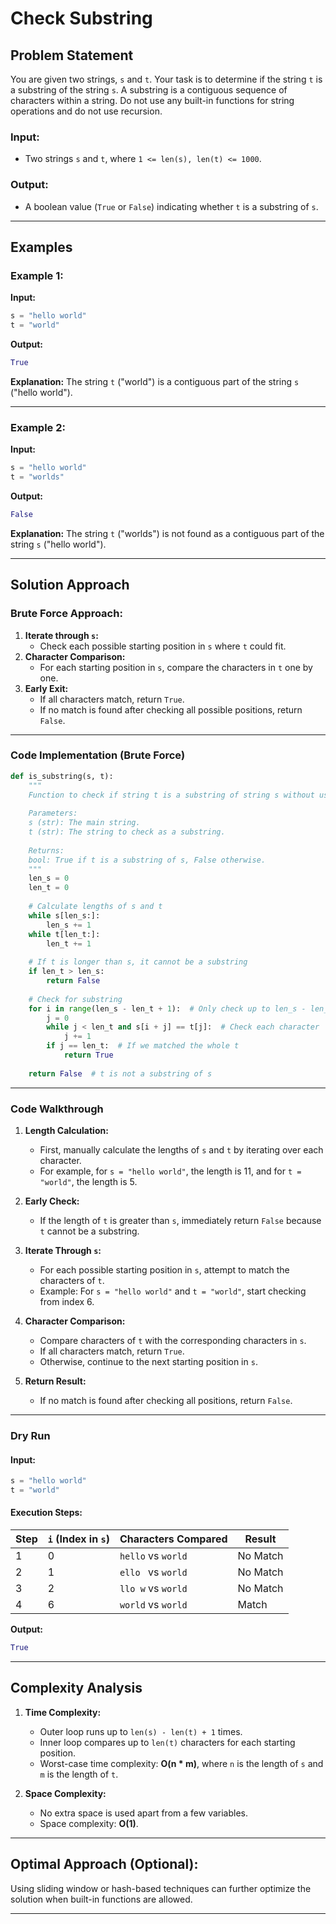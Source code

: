 # Check Substring

## Problem Statement

You are given two strings, `s` and `t`. Your task is to determine if the string `t` is a substring of the string `s`. A substring is a contiguous sequence of characters within a string. Do not use any built-in functions for string operations and do not use recursion.

### Input:
- Two strings `s` and `t`, where `1 <= len(s), len(t) <= 1000`.

### Output:
- A boolean value (`True` or `False`) indicating whether `t` is a substring of `s`.

---

## Examples

### Example 1:
**Input:**
```python
s = "hello world"
t = "world"
```

**Output:**
```python
True
```

**Explanation:**
The string `t` ("world") is a contiguous part of the string `s` ("hello world").

---

### Example 2:
**Input:**
```python
s = "hello world"
t = "worlds"
```

**Output:**
```python
False
```

**Explanation:**
The string `t` ("worlds") is not found as a contiguous part of the string `s` ("hello world").

---

## Solution Approach

### Brute Force Approach:
1. **Iterate through `s`:**
   - Check each possible starting position in `s` where `t` could fit.
2. **Character Comparison:**
   - For each starting position in `s`, compare the characters in `t` one by one.
3. **Early Exit:**
   - If all characters match, return `True`.
   - If no match is found after checking all possible positions, return `False`.

---

### Code Implementation (Brute Force)
```python
def is_substring(s, t):
    """
    Function to check if string t is a substring of string s without using built-in functions and recursion.
    
    Parameters:
    s (str): The main string.
    t (str): The string to check as a substring.
    
    Returns:
    bool: True if t is a substring of s, False otherwise.
    """
    len_s = 0
    len_t = 0
    
    # Calculate lengths of s and t
    while s[len_s:]:
        len_s += 1
    while t[len_t:]:
        len_t += 1
    
    # If t is longer than s, it cannot be a substring
    if len_t > len_s:
        return False
 
    # Check for substring
    for i in range(len_s - len_t + 1):  # Only check up to len_s - len_t
        j = 0
        while j < len_t and s[i + j] == t[j]:  # Check each character
            j += 1
        if j == len_t:  # If we matched the whole t
            return True
 
    return False  # t is not a substring of s
```

---

### Code Walkthrough

1. **Length Calculation:**
   - First, manually calculate the lengths of `s` and `t` by iterating over each character.
   - For example, for `s = "hello world"`, the length is 11, and for `t = "world"`, the length is 5.

2. **Early Check:**
   - If the length of `t` is greater than `s`, immediately return `False` because `t` cannot be a substring.

3. **Iterate Through `s`:**
   - For each possible starting position in `s`, attempt to match the characters of `t`.
   - Example: For `s = "hello world"` and `t = "world"`, start checking from index 6.

4. **Character Comparison:**
   - Compare characters of `t` with the corresponding characters in `s`.
   - If all characters match, return `True`.
   - Otherwise, continue to the next starting position in `s`.

5. **Return Result:**
   - If no match is found after checking all positions, return `False`.

---

### Dry Run

#### Input:
```python
s = "hello world"
t = "world"
```

#### Execution Steps:
| Step | `i` (Index in `s`) | Characters Compared     | Result  |
|------|---------------------|--------------------------|---------|
| 1    | 0                   | `hello` vs `world`      | No Match|
| 2    | 1                   | `ello ` vs `world`      | No Match|
| 3    | 2                   | `llo w` vs `world`      | No Match|
| 4    | 6                   | `world` vs `world`      | Match   |

**Output:**
```python
True
```

---

## Complexity Analysis

1. **Time Complexity:**
   - Outer loop runs up to `len(s) - len(t) + 1` times.
   - Inner loop compares up to `len(t)` characters for each starting position.
   - Worst-case time complexity: **O(n * m)**, where `n` is the length of `s` and `m` is the length of `t`.

2. **Space Complexity:**
   - No extra space is used apart from a few variables.
   - Space complexity: **O(1)**.

---

## Optimal Approach (Optional):
Using sliding window or hash-based techniques can further optimize the solution when built-in functions are allowed.

---
